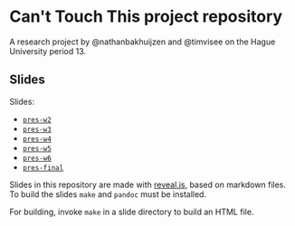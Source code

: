 # Can't Touch This project repository
A research project by @nathanbakhuijzen and @timvisee on the Hague University
period 13.

## Slides
Slides:
- [`pres-w2`](https://timvisee.gitlab.io/cant-touch-this-project/pres-w2)
- [`pres-w3`](https://timvisee.gitlab.io/cant-touch-this-project/pres-w3)
- [`pres-w4`](https://timvisee.gitlab.io/cant-touch-this-project/pres-w4)
- [`pres-w5`](https://timvisee.gitlab.io/cant-touch-this-project/pres-w5)
- [`pres-w6`](https://timvisee.gitlab.io/cant-touch-this-project/pres-w6)
- [`pres-final`](https://timvisee.gitlab.io/cant-touch-this-project/pres-final)

Slides in this repository are made with [reveal.js][revealjs], based on markdown
files.
To build the slides `make` and `pandoc` must be installed.

For building, invoke `make` in a slide directory to build an HTML file.


[revealjs]: https://revealjs.com/
